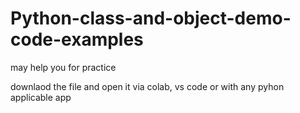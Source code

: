 # Python-class-and-object-demo-code-examples

may help you for practice


downlaod the file and open it via colab, vs code or with any pyhon applicable app
